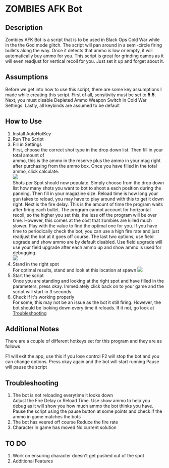 # ZOMBIES AFK Bot

## Description  
Zombies AFK Bot is a script that is to be used in Black Ops Cold War while in the the God mode glitch. The script will pan around in a semi-circle firing bullets 
along the way. Once it detects that ammo is low or empty, it will automatically buy ammo for you. This script is great for grinding camos as it will even 
readjust for vertical recoil for you. Just set it up and forget about it. 

## Assumptions  
Before we get into how to use this script, there are some key assumptions I made while creating this script. First of all, sensitivity must be set to **5.5**. 
Next, you must disable Depleted Ammo Weapon Switch in Cold War Settings. Lastly, all keybinds are assumed to be default

## How to Use

1. Install AutoHotKey
2. Run The Script
3. Fill in Settings   
First, choose the correct shot type in the drop down list. Then fill in your total amount of  
ammo, this is the ammo in the reserve plus the ammo in your mag right after purchasing from the ammo box. Once you have filled in the total ammo, click calculate.  
![](https://i.imgur.com/av48RX1h.jpg)  
Shots per Spot should now populate. Simply choose from the drop down list how many shots you want to bot to shoot a each position during the panning. Then fill in
your magazine size. Reload time is how long your gun takes to reload, you may have to play around with this to get it down right. Next is the fire delay. This is 
the amount of time the program waits after firing each bullet. The program cannot account for horizontal recoil, so the higher you set this, the less off the 
program will be over time. However, this comes at the cost that zombies are killed much slower. Play with the value to find the optimal one for you. If you have
time to periodically check the bot, you can use a high fire rate and just readjust the bot at it goes off course. The last two options, use field upgrade and show 
ammo are by default disabled. Use field upgrade will use your field upgrade after each ammo up and show ammo is used for debugging.  
![](https://i.imgur.com/1lmv8qn.png)
4. Stand in the right spot  
For optimal results, stand and look at this location at spawn 
![](https://i.imgur.com/S3rsN09.png)
5. Start the script  
Once you are standing and looking at the right spot and have filled in the parameters, press okay. Immediately click back on to your game and the script will start
in 3 seconds.
6. Check if it's working properly  
For some, this may not be an issue as the bot it still firing. However, the bot should be looking down every time it reloads. If it not, go look at [Troubleshooting](#Troubleshooting)

## Additional Notes
There are a couple of different hotkeys set for this program and they are as follows  

F1 will exit the app, use this if you lose control
F2 will stop the bot and you can change options. Press okay again and the bot will start running
Pause will pause the script

## Troubleshooting
1. The bot is not reloading everytime it looks down  
Adjust the Fire Delay or Reload Time. Use show ammo to help you debug as it will show you how much ammo the bot thinks you have. Pause the script using the pause
button at some points and check if the ammo in game matches the bots
2. The bot has veered off course
Reduce the fire rate
3. Character in game has moved
No current solution

## TO DO
1. Work on ensuring character doesn't get pushed out of the spot
2. Additional Features
